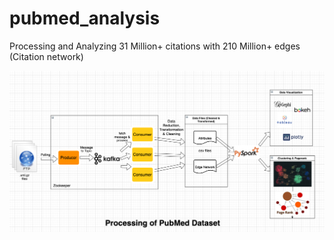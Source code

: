 # pubmed_analysis
Processing and Analyzing 31 Million+ citations with 210 Million+ edges (Citation network)

![alt text](data_workflow.png)
